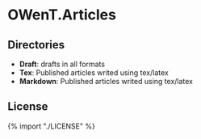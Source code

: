 OWenT.Articles
======

Directories
------
- **Draft**: drafts in all formats
- **Tex**: Published articles writed using tex/latex
- **Markdown**: Published articles writed using tex/latex

License
------

{% import "./LICENSE" %}
